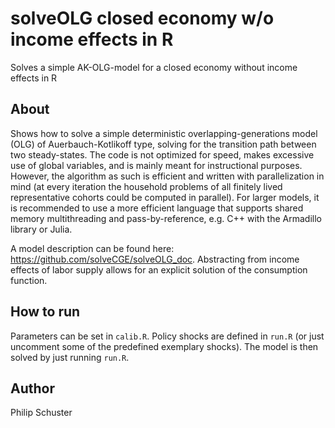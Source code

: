 # solveOLG closed economy w/o income effects in R
Solves a simple AK-OLG-model for a closed economy without income effects in R

## About
Shows how to solve a simple deterministic overlapping-generations model (OLG) of Auerbauch-Kotlikoff type, solving for the transition path between two steady-states. The code is not optimized for speed, makes excessive use of global variables, and is mainly meant for instructional purposes. However, the algorithm as such is efficient and written with parallelization in mind (at every iteration the household problems of all finitely lived representative cohorts could be computed in parallel). For larger models, it is recommended to use a more efficient language that supports shared memory multithreading and pass-by-reference, e.g. C++ with the Armadillo library or Julia.

A model description can be found here: <https://github.com/solveCGE/solveOLG_doc>. Abstracting from income effects of labor supply allows for an explicit solution of the consumption function.

## How to run
Parameters can be set in `calib.R`. Policy shocks are defined in `run.R` (or just uncomment some of the predefined exemplary shocks). The model is then solved by just running `run.R`. 

## Author
Philip Schuster
